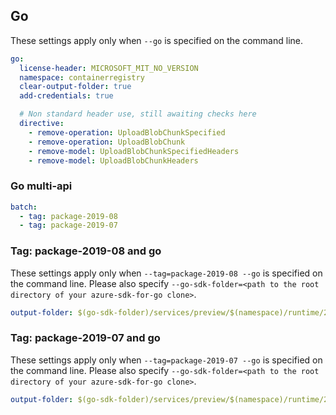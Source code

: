 ## Go

These settings apply only when `--go` is specified on the command line.

``` yaml $(go)
go:
  license-header: MICROSOFT_MIT_NO_VERSION
  namespace: containerregistry
  clear-output-folder: true
  add-credentials: true

  # Non standard header use, still awaiting checks here
  directive:
    - remove-operation: UploadBlobChunkSpecified
    - remove-operation: UploadBlobChunk
    - remove-model: UploadBlobChunkSpecifiedHeaders
    - remove-model: UploadBlobChunkHeaders
```

### Go multi-api

``` yaml $(go) && $(multiapi)
batch:
  - tag: package-2019-08
  - tag: package-2019-07
```

### Tag: package-2019-08 and go

These settings apply only when `--tag=package-2019-08 --go` is specified on the command line.
Please also specify `--go-sdk-folder=<path to the root directory of your azure-sdk-for-go clone>`.

``` yaml $(tag) == 'package-2019-08' && $(go)
output-folder: $(go-sdk-folder)/services/preview/$(namespace)/runtime/2019-08-15-preview/$(namespace)
```

### Tag: package-2019-07 and go

These settings apply only when `--tag=package-2019-07 --go` is specified on the command line.
Please also specify `--go-sdk-folder=<path to the root directory of your azure-sdk-for-go clone>`.

``` yaml $(tag) == 'package-2019-07' && $(go)
output-folder: $(go-sdk-folder)/services/preview/$(namespace)/runtime/2019-07/$(namespace)
```
